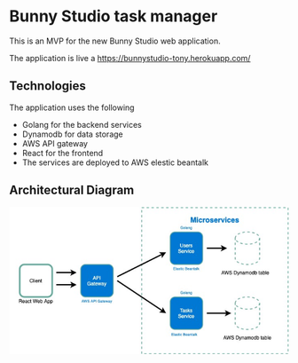 # Bunny Studio task manager

This is an MVP for the new Bunny Studio web application.

The application is live a https://bunnystudio-tony.herokuapp.com/

## Technologies
The application uses the following
- Golang for the backend services
- Dynamodb for data storage
- AWS API gateway
- React for the frontend
- The services are deployed to AWS elestic beantalk

## Architectural Diagram
![alt text](https://github.com/ademuanthony/bunnystudio/blob/master/screens/design.jpg?raw=true)
